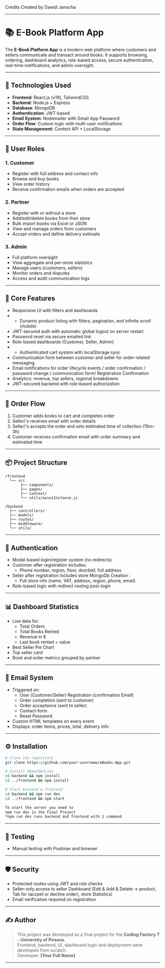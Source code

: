 Credits
Created by Dawid Janocha 

---

# 📚 E-Book Platform App

The **E-Book Platform App** is a modern web platform where customers and sellers communicate and transact around books. It supports browsing, ordering, dashboard analytics, role-based access, secure authentication, real-time notifications, and admin oversight.

---

## 🔧 Technologies Used

- **Frontend**: React.js (v19), TailwindCSS
- **Backend**: Node.js + Express
- **Database**: MongoDB
- **Authentication**: JWT-based
- **Email System**: Nodemailer with Gmail App Password
- **Order Flow**: Custom logic with multi-user notifications
- **State Management**: Context API + LocalStorage

---

## 👥 User Roles

### 1. Customer
- Register with full address and contact info
- Browse and buy books
- View order history
- Receive confirmation emails when orders are accepted

### 2. Partner
- Register with or without a store
- Add/edit/delete books from their store
- Bulk import books via Excel or JSON
- View and manage orders from customers
- Accept orders and define delivery estimate

### 3. Admin
- Full platform oversight  
- View aggregate and per-store statistics  
- Manage users (customers, sellers)  
- Monitor orders and disputes  
- Access and audit communication logs  

---

## 🧩 Core Features


- Responsive UI with filters and dashboards
- - Dynamic product listing with filters, pagination, and infinite scroll (mobile)
- JWT-secured auth with automatic global logout on server restart  
- Password reset via secure emailed link  
- Role-based dashboards (Customer, Seller, Admin)
- - Authenticated cart system with localStorage sync
- Communication form between customer and seller for order-related messaging  
- Email notifications for order lifecycle events / order confirmation / password change / communication form/ Registration Confirmation  
- Analytics: revenue, top sellers, regional breakdowns  
- JWT-secured backend with role-based authorization

---

## 🔄 Order Flow

1. Customer adds books to cart and completes order
2. Seller/'s receives email with order details
3. Seller/'s accepts the order and sets estimated time of  collection (15m–3h)
4. Customer receives confirmation email with order summary and estimated time

---

## 📦 Project Structure

```
/frontend
  └── src
       ├── components/
       ├── pages/
       ├── context/
       └── utils/axiosInstance.js

/backend
  ├── controllers/
  ├── models/
  ├── routes/
  ├── middleware/
  └── utils/
```

---

## 🔐 Authentication

- Modal-based login/register system (no redirects)
- Customer after registration includes:
  - Phone number, region, floor, doorbell, full address
- Seller after registration includes store MongoDb Creation :
  - Full store info (name, VAT, address, region, phone, email)
- Role-based logic with redirect routing post-login

---

## 📊 Dashboard Statistics

- Live data for:
  - Total Orders
  - Total Books Rented
  - Revenue in €
  - Last book rented + value
- Best Seller Pie Chart
- Top seller card
- Book and order metrics grouped by partner

---

## 📩 Email System

- Triggered on:
  - User (Customer/Seller) Registration (confirmation  Email)
  - Order completion (sent to customer)
  - Order acceptance (sent to seller)
  - Contact-form
  - Reset Password
- Custom HTML templates on every event
- Displays: order items, prices, total, delivery info

---

## ⚙️ Installation

```bash
# Clone the repository
git clone https://github.com/your-username/eBooks-App.git

# Install dependencies
cd backend && npm install
cd ../frontend && npm install

# Start backend & frontend
cd backend && npm run dev
cd ../frontend && npm start

To start the server you need to
npm run dev in the Final Project 
*npm run dev runs backend and frontend with 1 command 
```

---

## 🧪 Testing

- Manual testing with Postman and browser

---

## 🛡️ Security

- Protected routes using JWT and role checks
- Seller-only access to seller Dashboard (Edit & Add & Delete -> product, Tab for (accpet or decline order), store Statistics)
- Email verification required on registration

---

## ✍️ Author

> This project was developed as a final project for the **Coding Factory 7 - University of Piraeus**.  
> Frontend, backend, UI, dashboard logic and deployment were developed from scratch.  
> Developer: **[Your Full Name]**  

---
